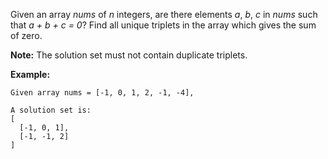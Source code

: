 Given an array *nums* of *n* integers, are there elements *a*, *b*, *c* in *nums* such that *a + b + c = 0*? Find all unique triplets in the array which gives the sum of zero.

**Note:**
The solution set must not contain duplicate triplets.

**Example:**
```
Given array nums = [-1, 0, 1, 2, -1, -4],

A solution set is:
[
  [-1, 0, 1],
  [-1, -1, 2]
]
```